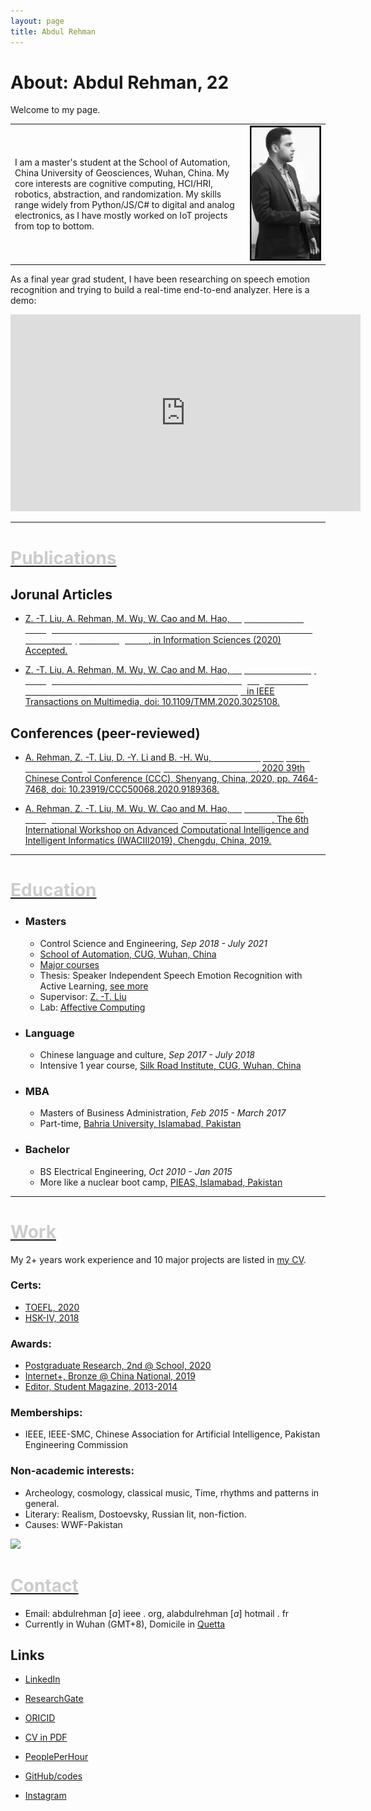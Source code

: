 ```yaml
---
layout: page
title: Abdul Rehman
---
```


# About: Abdul Rehman, 22

Welcome to my page.

 <table>
  <tr>
    <td>
    I am a master's student at the School of Automation, China University of Geosciences, Wuhan, China. My core interests are cognitive computing, HCI/HRI, robotics, abstraction, and randomization. My skills range widely from Python/JS/C# to digital and analog electronics, as I have mostly worked on IoT projects from top to bottom.
    </td>
    <td><img src="./assets/about/DSC_3494a.jpg" alt="Photo" width="900"/> </td>
  </tr>
</table>



As a final year grad student, I have been researching on speech emotion recognition and trying to build a real-time end-to-end analyzer. Here is a demo:

<iframe width="560" height="315" src="https://www.youtube.com/embed/q02u39fkYAw" frameborder="0" allow="accelerometer; autoplay; clipboard-write; encrypted-media; gyroscope; picture-in-picture" allowfullscreen></iframe>



* * *

# [<span style="color:#cccccc">Publications</span>](#publications)

## Jorunal Articles

* [Z. -T. Liu, A. Rehman, M. Wu, W. Cao and M. Hao, <span style="color:white">"Speech Emotion Recognition Based on Formant Characteristics Feature Extraction and Phoneme Type Convergence"</span>, in Information Sciences (2020) Accepted.](/assets/about/Information-Sciences-Abdul-Rehman-SER-2020-preprint.pdf)

* [Z. -T. Liu, A. Rehman, M. Wu, W. Cao and M. Hao, <span style="color:white">"Speech Personality Recognition Based on Annotation Classification Using Log-likelihood Distance and Extraction of Essential Audio Features,"</span> in IEEE Transactions on Multimedia, doi: 10.1109/TMM.2020.3025108.](https://ieeexplore.ieee.org/document/9200766/)

## Conferences (peer-reviewed)

* [A. Rehman, Z. -T. Liu, D. -Y. Li and B. -H. Wu, <span style="color:white">"Cross-Corpus Speech Emotion Recognition Based on Hybrid Neural Networks"</span>, 2020 39th Chinese Control Conference (CCC), Shenyang, China, 2020, pp. 7464-7468, doi: 10.23919/CCC50068.2020.9189368.](https://ieeexplore.ieee.org/document/9189368)

* [A. Rehman, Z. -T. Liu, M. Wu, W. Cao and M. Hao, <span style="color:white">"Speech Emotion Recognition Based on PSO-SVR Using Personality Clusters"</span>, The 6th International Workshop on Advanced Computational Intelligence and Intelligent Informatics (IWACIII2019), Chengdu, China, 2019.](/assets/about/IWACIII-2019Speech_Emotion_Recognition_Based_on_PSO_SVR_Using_Personality_Clusters_after_review.pdf)

* * *

# [<span style="color:#cccccc">Education</span>](#education)

- ### Masters
    - Control Science and Engineering, _Sep 2018 - July 2021_
    - [School of Automation, CUG, Wuhan, China](http://en.cug.edu.cn/)
    - [Major courses](/assets/about/MS_Unofficial_Transcript.htm)
    - Thesis: Speaker Independent Speech Emotion Recognition with Active Learning, [see more](/assets/about/SER_report_OCT2020_PPT.pdf)
    - Supervisor: [Z. -T. Liu](http://grzy.cug.edu.cn/liuzhendao/en/index.htm)
    - Lab: [Affective Computing](https://www.researchgate.net/lab/Zhen-Tao-Liu-Lab)

- ### Language
    - Chinese language and culture,
_Sep 2017 - July 2018_
    - Intensive 1 year course, [Silk Road Institute, CUG, Wuhan, China](https://iec.cug.edu.cn/English/Home.htm)

- ### MBA
    - Masters of Business Administration, _Feb 2015 - March 2017_
    -  Part-time, [Bahria University, Islamabad, Pakistan](https://en.wikipedia.org/wiki/Bahria_University)


- ### Bachelor
    - BS Electrical Engineering, _Oct 2010 - Jan 2015_
    - More like a nuclear boot camp, [PIEAS, Islamabad, Pakistan](https://en.wikipedia.org/wiki/Pakistan_Institute_of_Engineering_and_Applied_Sciences)

* * *


# [<span style="color:#cccccc">Work</span>](#work)

My 2+ years work experience and 10 major projects are listed in [my CV](/assets/about/CV_abdul_rehman.pdf).




### Certs:
* [TOEFL, 2020](/assets/about/TOEFEL_Nov2020_Redacted.pdf)
* [HSK-IV, 2018](/assets/about/HSK_Report_2018.jpg)

### Awards:
* [Postgraduate Research, 2nd @ School, 2020](/assets/about/Academic_2nd_Award.jpg)
* [Internet+, Bronze @ China National, 2019](/assets/about/Internet_plus_award_2019.pdf)
* [Editor, Student Magazine, 2013-2014](http://old.pieas.edu.pk/magazine/dareecha/)

### Memberships:

* IEEE, IEEE-SMC, Chinese Association for Artificial Intelligence, Pakistan Engineering Commission

### Non-academic interests:

* Archeology, cosmology, classical music, Time, rhythms and patterns in general.
* Literary: Realism, Dostoevsky, Russian lit, non-fiction.
* Causes: WWF-Pakistan


![](https://02ip.ru/166Uh7.png)


# [<span style="color:#cccccc">Contact</span>](#contact)

* Email: abdulrehman [*a*] ieee . org, alabdulrehman [*a*] hotmail . fr
* Currently in Wuhan (GMT+8), Domicile in [Quetta](https://en.wikipedia.org/wiki/Quetta)


## Links

* [LinkedIn](https://www.linkedin.com/in/alabdulrehman/)

* [ResearchGate](https://www.researchgate.net/profile/Abdul_Rehman196)

* [ORICID](https://orcid.org/0000-0003-2345-2256)

* [CV in PDF](/assets/about/CV_abdul_rehman.pdf)

* [PeoplePerHour](https://pph.me/tabahi)

* [GitHub/codes](https://github.com/tabahi)

* [Instagram](https://www.instagram.com/where.22/)


